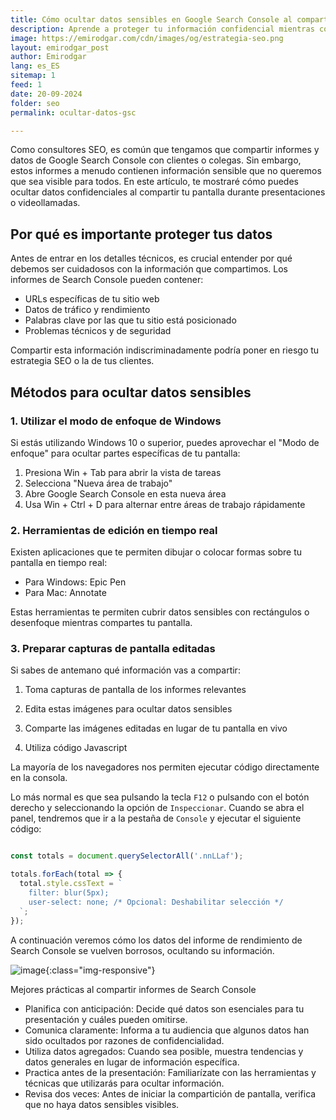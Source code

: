 ```yaml
---
title: Cómo ocultar datos sensibles en Google Search Console al compartir pantalla
description: Aprende a proteger tu información confidencial mientras compartes informes de Google Search Console en presentaciones o videollamadas.
image: https://emirodgar.com/cdn/images/og/estrategia-seo.png
layout: emirodgar_post
author: Emirodgar
lang: es_ES
sitemap: 1
feed: 1
date: 20-09-2024
folder: seo
permalink: ocultar-datos-gsc

---
```



Como consultores SEO, es común que tengamos que compartir informes y datos de Google Search Console con clientes o colegas. Sin embargo, estos informes a menudo contienen información sensible que no queremos que sea visible para todos. En este artículo, te mostraré cómo puedes ocultar datos confidenciales al compartir tu pantalla durante presentaciones o videollamadas.

## Por qué es importante proteger tus datos

Antes de entrar en los detalles técnicos, es crucial entender por qué debemos ser cuidadosos con la información que compartimos. Los informes de Search Console pueden contener:

- URLs específicas de tu sitio web
- Datos de tráfico y rendimiento
- Palabras clave por las que tu sitio está posicionado
- Problemas técnicos y de seguridad

Compartir esta información indiscriminadamente podría poner en riesgo tu estrategia SEO o la de tus clientes.

## Métodos para ocultar datos sensibles

### 1. Utilizar el modo de enfoque de Windows

Si estás utilizando Windows 10 o superior, puedes aprovechar el "Modo de enfoque" para ocultar partes específicas de tu pantalla:

1. Presiona Win + Tab para abrir la vista de tareas
2. Selecciona "Nueva área de trabajo"
3. Abre Google Search Console en esta nueva área
4. Usa Win + Ctrl + D para alternar entre áreas de trabajo rápidamente

### 2. Herramientas de edición en tiempo real

Existen aplicaciones que te permiten dibujar o colocar formas sobre tu pantalla en tiempo real:

- Para Windows: Epic Pen
- Para Mac: Annotate

Estas herramientas te permiten cubrir datos sensibles con rectángulos o desenfoque mientras compartes tu pantalla.

### 3. Preparar capturas de pantalla editadas

Si sabes de antemano qué información vas a compartir:

1. Toma capturas de pantalla de los informes relevantes
2. Edita estas imágenes para ocultar datos sensibles
3. Comparte las imágenes editadas en lugar de tu pantalla en vivo

4. Utiliza código Javascript

La mayoría de los navegadores nos permiten ejecutar código directamente en la consola. 

Lo más normal es que sea pulsando la tecla `F12` o pulsando con el botón derecho y seleccionando la opción de `Inspeccionar`.
Cuando se abra el panel, tendremos que ir a la pestaña de `Console` y ejecutar el siguiente código:

```javascript

const totals = document.querySelectorAll('.nnLLaf');

totals.forEach(total => {
  total.style.cssText = `
    filter: blur(5px);
    user-select: none; /* Opcional: Deshabilitar selección */
  `;
});

```

A continuación veremos cómo los datos del informe de rendimiento de Search Console se vuelven borrosos, ocultando su información.

![image](https://github.com/user-attachments/assets/02c938c8-777e-4f8f-a521-41e3b7a592f7){:class="img-responsive"}


Mejores prácticas al compartir informes de Search Console

- Planifica con anticipación: Decide qué datos son esenciales para tu presentación y cuáles pueden omitirse.
- Comunica claramente: Informa a tu audiencia que algunos datos han sido ocultados por razones de confidencialidad.
- Utiliza datos agregados: Cuando sea posible, muestra tendencias y datos generales en lugar de información específica.
- Practica antes de la presentación: Familiarízate con las herramientas y técnicas que utilizarás para ocultar información.
- Revisa dos veces: Antes de iniciar la compartición de pantalla, verifica que no haya datos sensibles visibles.
